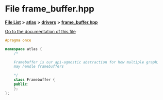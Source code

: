 

# File frame\_buffer.hpp

[**File List**](files.md) **>** [**atlas**](dir_1e6ffef027cfcf7ded3287660b505c9f.md) **>** [**drivers**](dir_1605561db8076fbb4262fa758aa3edc0.md) **>** [**frame\_buffer.hpp**](frame__buffer_8hpp.md)

[Go to the documentation of this file](frame__buffer_8hpp.md)


```C++
#pragma once

namespace atlas {
    /*

    Framebuffer is our api-agnostic abstraction for how multiple graphics API
    may handle framebuffers

    */
    class Framebuffer {
    public:
    };
};
```


